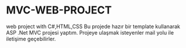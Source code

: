 # MVC-WEB-PROJECT
web project with C#,HTML,CSS
Bu projede hazır bir template kullanarak ASP .Net MVC projesi yaptım. 
Projeye ulaşmak isteyenler mail yolu ile iletişime geçebilirler.
